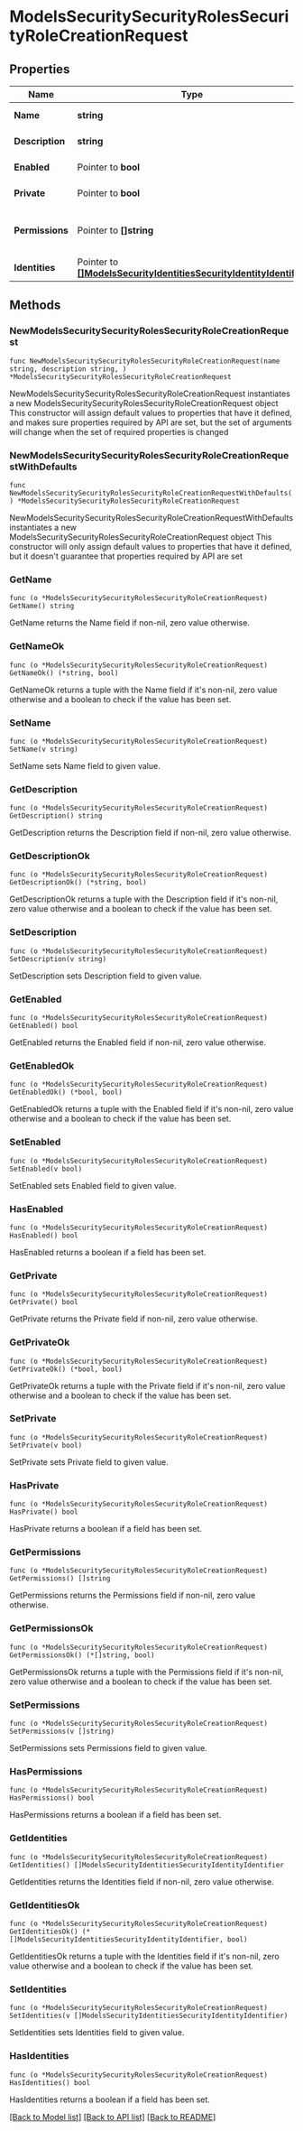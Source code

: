 # ModelsSecuritySecurityRolesSecurityRoleCreationRequest

## Properties

Name | Type | Description | Notes
------------ | ------------- | ------------- | -------------
**Name** | **string** | The name of the security role to create | 
**Description** | **string** | The description to be used on the created security role | 
**Enabled** | Pointer to **bool** | Whether or not the security role should be enabled | [optional] 
**Private** | Pointer to **bool** | Whether or not the security role should be private | [optional] 
**Permissions** | Pointer to **[]string** | The permissions to include in the role. These must be supplied in the format \&quot;Area:Permission\&quot; | [optional] 
**Identities** | Pointer to [**[]ModelsSecurityIdentitiesSecurityIdentityIdentifier**](ModelsSecurityIdentitiesSecurityIdentityIdentifier.md) | The Keyfactor identities to assign to the created role | [optional] 

## Methods

### NewModelsSecuritySecurityRolesSecurityRoleCreationRequest

`func NewModelsSecuritySecurityRolesSecurityRoleCreationRequest(name string, description string, ) *ModelsSecuritySecurityRolesSecurityRoleCreationRequest`

NewModelsSecuritySecurityRolesSecurityRoleCreationRequest instantiates a new ModelsSecuritySecurityRolesSecurityRoleCreationRequest object
This constructor will assign default values to properties that have it defined,
and makes sure properties required by API are set, but the set of arguments
will change when the set of required properties is changed

### NewModelsSecuritySecurityRolesSecurityRoleCreationRequestWithDefaults

`func NewModelsSecuritySecurityRolesSecurityRoleCreationRequestWithDefaults() *ModelsSecuritySecurityRolesSecurityRoleCreationRequest`

NewModelsSecuritySecurityRolesSecurityRoleCreationRequestWithDefaults instantiates a new ModelsSecuritySecurityRolesSecurityRoleCreationRequest object
This constructor will only assign default values to properties that have it defined,
but it doesn't guarantee that properties required by API are set

### GetName

`func (o *ModelsSecuritySecurityRolesSecurityRoleCreationRequest) GetName() string`

GetName returns the Name field if non-nil, zero value otherwise.

### GetNameOk

`func (o *ModelsSecuritySecurityRolesSecurityRoleCreationRequest) GetNameOk() (*string, bool)`

GetNameOk returns a tuple with the Name field if it's non-nil, zero value otherwise
and a boolean to check if the value has been set.

### SetName

`func (o *ModelsSecuritySecurityRolesSecurityRoleCreationRequest) SetName(v string)`

SetName sets Name field to given value.


### GetDescription

`func (o *ModelsSecuritySecurityRolesSecurityRoleCreationRequest) GetDescription() string`

GetDescription returns the Description field if non-nil, zero value otherwise.

### GetDescriptionOk

`func (o *ModelsSecuritySecurityRolesSecurityRoleCreationRequest) GetDescriptionOk() (*string, bool)`

GetDescriptionOk returns a tuple with the Description field if it's non-nil, zero value otherwise
and a boolean to check if the value has been set.

### SetDescription

`func (o *ModelsSecuritySecurityRolesSecurityRoleCreationRequest) SetDescription(v string)`

SetDescription sets Description field to given value.


### GetEnabled

`func (o *ModelsSecuritySecurityRolesSecurityRoleCreationRequest) GetEnabled() bool`

GetEnabled returns the Enabled field if non-nil, zero value otherwise.

### GetEnabledOk

`func (o *ModelsSecuritySecurityRolesSecurityRoleCreationRequest) GetEnabledOk() (*bool, bool)`

GetEnabledOk returns a tuple with the Enabled field if it's non-nil, zero value otherwise
and a boolean to check if the value has been set.

### SetEnabled

`func (o *ModelsSecuritySecurityRolesSecurityRoleCreationRequest) SetEnabled(v bool)`

SetEnabled sets Enabled field to given value.

### HasEnabled

`func (o *ModelsSecuritySecurityRolesSecurityRoleCreationRequest) HasEnabled() bool`

HasEnabled returns a boolean if a field has been set.

### GetPrivate

`func (o *ModelsSecuritySecurityRolesSecurityRoleCreationRequest) GetPrivate() bool`

GetPrivate returns the Private field if non-nil, zero value otherwise.

### GetPrivateOk

`func (o *ModelsSecuritySecurityRolesSecurityRoleCreationRequest) GetPrivateOk() (*bool, bool)`

GetPrivateOk returns a tuple with the Private field if it's non-nil, zero value otherwise
and a boolean to check if the value has been set.

### SetPrivate

`func (o *ModelsSecuritySecurityRolesSecurityRoleCreationRequest) SetPrivate(v bool)`

SetPrivate sets Private field to given value.

### HasPrivate

`func (o *ModelsSecuritySecurityRolesSecurityRoleCreationRequest) HasPrivate() bool`

HasPrivate returns a boolean if a field has been set.

### GetPermissions

`func (o *ModelsSecuritySecurityRolesSecurityRoleCreationRequest) GetPermissions() []string`

GetPermissions returns the Permissions field if non-nil, zero value otherwise.

### GetPermissionsOk

`func (o *ModelsSecuritySecurityRolesSecurityRoleCreationRequest) GetPermissionsOk() (*[]string, bool)`

GetPermissionsOk returns a tuple with the Permissions field if it's non-nil, zero value otherwise
and a boolean to check if the value has been set.

### SetPermissions

`func (o *ModelsSecuritySecurityRolesSecurityRoleCreationRequest) SetPermissions(v []string)`

SetPermissions sets Permissions field to given value.

### HasPermissions

`func (o *ModelsSecuritySecurityRolesSecurityRoleCreationRequest) HasPermissions() bool`

HasPermissions returns a boolean if a field has been set.

### GetIdentities

`func (o *ModelsSecuritySecurityRolesSecurityRoleCreationRequest) GetIdentities() []ModelsSecurityIdentitiesSecurityIdentityIdentifier`

GetIdentities returns the Identities field if non-nil, zero value otherwise.

### GetIdentitiesOk

`func (o *ModelsSecuritySecurityRolesSecurityRoleCreationRequest) GetIdentitiesOk() (*[]ModelsSecurityIdentitiesSecurityIdentityIdentifier, bool)`

GetIdentitiesOk returns a tuple with the Identities field if it's non-nil, zero value otherwise
and a boolean to check if the value has been set.

### SetIdentities

`func (o *ModelsSecuritySecurityRolesSecurityRoleCreationRequest) SetIdentities(v []ModelsSecurityIdentitiesSecurityIdentityIdentifier)`

SetIdentities sets Identities field to given value.

### HasIdentities

`func (o *ModelsSecuritySecurityRolesSecurityRoleCreationRequest) HasIdentities() bool`

HasIdentities returns a boolean if a field has been set.


[[Back to Model list]](../README.md#documentation-for-models) [[Back to API list]](../README.md#documentation-for-api-endpoints) [[Back to README]](../README.md)


